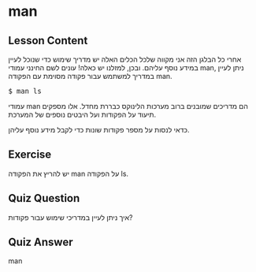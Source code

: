 # man

## Lesson Content

אחרי כל הבלגן הזה אני מקווה שלכל הכלים האלה יש מדריך שימוש כדי שנוכל לעיין במידע נוסף עליהם. ובכן, למזלנו יש כאלה! עונים לשם החינני עמודי man, ניתן לעיין במדריך למשתמש עבור פקודה מסוימת עם הפקודה man.

<pre>$ man ls</pre>

עמודי man הם מדריכים שמובנים ברוב מערכות הלינוקס כבררת מחדל. אלו מספקים תיעוד על הפקודות ועל היבטים נוספים של המערכת.

כדאי לנסות על מספר פקודות שונות כדי לקבל מידע נוסף עליהן.

## Exercise

יש להריץ את הפקודה man על הפקודה ls.

## Quiz Question

איך ניתן לעיין במדריכי שימוש עבור פקודות?

## Quiz Answer

man